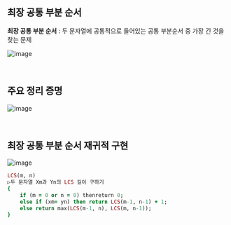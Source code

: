 ## 최장 공통 부분 순서 

**최장 공통 부분 순서** : 두 문자열에 공통적으로 들어있는 공통 부분순서 중 가장 긴 것을 찾는 문제

![image](https://github.com/user-attachments/assets/75cb6f92-be93-41dd-a1f2-b882e09b78fc)

<br/>

## 주요 정리 증명  

![image](https://github.com/user-attachments/assets/7900cc46-f0d3-4a6c-8e82-64a90cb5d8c0)

<br/>

## 최장 공통 부분 순서 재귀적 구현 

![image](https://github.com/user-attachments/assets/8e166207-01d4-4d03-8878-52520a1c54fc)

```ruby
LCS(m, n) 
▷두 문자열 Xm과 Yn의 LCS 길이 구하기 
{ 
    if (m = 0 or n = 0) thenreturn 0; 
    else if (xm= yn) then return LCS(m-1, n-1) + 1;   
    else return max(LCS(m-1, n), LCS(m, n-1)); 
}
```



























































































